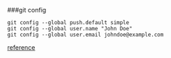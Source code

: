 ###git config
```
git config --global push.default simple
git config --global user.name "John Doe"
git config --global user.email johndoe@example.com
```
[reference](http://git-scm.com/book/en/v2/Getting-Started-First-Time-Git-Setup)


